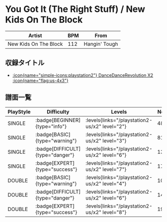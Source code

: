 # You Got It (The Right Stuff) / New Kids On The Block

|Artist|BPM|From|
|------|---|----|
|New Kids On The Block|112|Hangin' Tough|

## 収録タイトル

- [:icon{name="simple-icons:playstation2"} DanceDanceRevolution X2 :icon{name="flag:us-4x3"}](/playstation2-us/x2)

## 譜面一覧

|PlayStyle|Difficulty|Levels|Notes|Movie|
|---------|----------|------|-----|-----|
|SINGLE| :badge[BEGINNER]{type="info"}| :levels{links="/playstation2-us/x2" level="2"}|48/0||
|SINGLE| :badge[BASIC]{type="warning"}| :levels{links="/playstation2-us/x2" level="3"}|81/6||
|SINGLE| :badge[DIFFICULT]{type="danger"}| :levels{links="/playstation2-us/x2" level="6"}|137/4||
|SINGLE| :badge[EXPERT]{type="success"}| :levels{links="/playstation2-us/x2" level="7"}|175/0||
|DOUBLE| :badge[BASIC]{type="warning"}| :levels{links="/playstation2-us/x2" level="4"}|106/0||
|DOUBLE| :badge[DIFFICULT]{type="danger"}| :levels{links="/playstation2-us/x2" level="6"}|145/0||
|DOUBLE| :badge[EXPERT]{type="success"}| :levels{links="/playstation2-us/x2" level="8"}|191/0||

